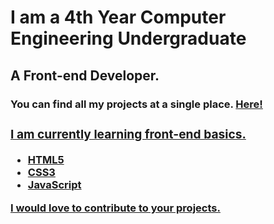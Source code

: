 <h1>I am a 4th Year Computer Engineering Undergraduate</h1>

<h2>A Front-end Developer.</h2>

<h3>You can find all my projects at a single place. <a href="https://kevinkhachariya.github.io">Here!</a</h3>
<h3>I am currently learning front-end basics.</h3>
<ul>
<li>HTML5</li>
<li>CSS3</li>
<li>JavaScript</li>
</ul>

<p>I would love to contribute to your projects.</p>

